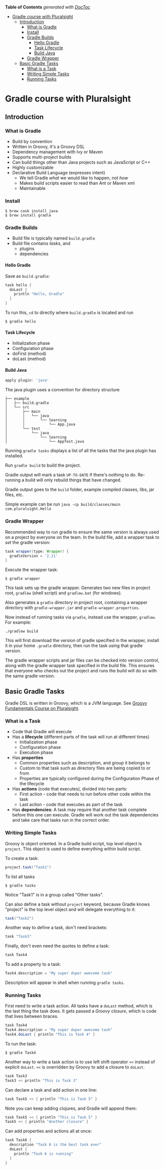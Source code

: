 <!-- START doctoc generated TOC please keep comment here to allow auto update -->
<!-- DON'T EDIT THIS SECTION, INSTEAD RE-RUN doctoc TO UPDATE -->
**Table of Contents**  *generated with [DocToc](http://doctoc.herokuapp.com/)*

- [Gradle course with Pluralsight](#gradle-course-with-pluralsight)
  - [Introduction](#introduction)
    - [What is Gradle](#what-is-gradle)
    - [Install](#install)
    - [Gradle Builds](#gradle-builds)
      - [Hello Gradle](#hello-gradle)
      - [Task Lifecycle](#task-lifecycle)
      - [Build Java](#build-java)
    - [Gradle Wrapper](#gradle-wrapper)
  - [Basic Gradle Tasks](#basic-gradle-tasks)
    - [What is a Task](#what-is-a-task)
    - [Writing Simple Tasks](#writing-simple-tasks)
    - [Running Tasks](#running-tasks)

<!-- END doctoc generated TOC please keep comment here to allow auto update -->

# Gradle course with Pluralsight

## Introduction

### What is Gradle

* Build by convention
* Written in Groovy, it's a Groovy DSL
* Dependency management with Ivy or Maven
* Supports multi-project builds
* Can build things other than Java projects such as JavaScript or C++
* Highly customizable
* Declarative Build Language (expresses intent)
  * We tell Gradle _what_ we would like to happen, not _how_
  * Makes build scripts easier to read than Ant or Maven xml
  * Maintainable

### Install

```shell
$ brew cask install java
$ brew install gradle
```

### Gradle Builds

* Build file is typically named `build.gradle`
* Build file contains _tasks_, and
  * plugins
  * dependencies

#### Hello Gradle

Save as `build.gradle`:

```groovy
task hello {
  doLast {
    println "Hello, Gradle"
  }
}
```

To run this, `cd` to directly where `build.gradle` is located and run

```shell
$ gradle hello
```

#### Task Lifecycle

* Initialization phase
* Configuration phase
* doFirst (method)
* doLast (method)

#### Build Java

```groovy
apply plugin: 'java'
```

The java plugin uses a convention for directory structure

```
├── example
│   ├── build.gradle
│   └── src
│       ├── main
│       │   └── java
│       │       └── learning
│       │           └── App.java
│       └── test
│           └── java
│               └── learning
│                   └── AppTest.java
```

Running `gradle tasks` displays a list of all the tasks that the java plugin has installed.

Run `gradle build` to build the project.

Gradle output will mark a task `UP-TO-DATE` if there's nothing to do. Re-running a build will only rebuild things that have changed.

Gradle output goes to the `build` folder, example compiled classes, libs, jar files, etc.

Simple example can be run `java -cp build/classes/main com.pluralsight.Hello`

### Gradle Wrapper

Recommended way to run gradle to ensure the same version is always used on a project by everyone on the team. In the build file, add a wrapper task to _set_ the gradle version:

```groovy
task wrapper(type: Wrapper) {
  gradleVersion = '2.11'
}
```

Execute the wrapper task:

```shell
$ gradle wrapper
```

This task sets up the gradle wrapper. Generates two new files in project root, `gradlew` (shell script) and `gradlew.bat` (for windows).

Also generates a `gradle` directory in project root, containing a wrapper directory with `gradle-wrapper.jar` and `gradle-wrapper.properties`.

Now instead of running tasks via `gradle`, instead use the wrapper, `gradlew`. For example:

```
./gradlew build
```

This will first download the version of gradle specified in the wrapper, install it in your home `.gradle` directory, then run the task using that gradle version.

The gradle wrapper scripts and jar files can be checked into version control, along with the gradle wrapper task specified in the build file. This ensures that everyone who checks out the project and runs the build will do so with the same gradle version.

## Basic Gradle Tasks

Gradle DSL is written in Groovy, which is a JVM language. See [Groovy Fundamentals Course on Pluralsight](https://app.pluralsight.com/library/courses/groovy-fundamentals/table-of-contents).

### What is a Task

* Code that Gradle will execute
* Has a __lifecycle__ (different parts of the task will run at different times)
  * Initialization phase
  * Configuration phase
  * Execution phase
* Has __properties__
  * Common properties such as description, and group it belongs to
  * Custom to that task such as directory files are being copied to or from
  * Properties are typically configured during the Configuration Phase of the lifecycle
* Has __actions__ (code that executes), divided into two parts:
  * First action - code that needs to run before other code within the task
  * Last action - code that executes as part of the task
* Has __dependencies__: A task may require that another task complete before this one can execute. Gradle will work out the task dependencies and take care that tasks run in the correct order.

### Writing Simple Tasks

Groovy is object oriented. In a Gradle build script, top level object is `project`.
This object is used to define everything within build script.

To create a task:

```groovy
project.task("Task1")
```

To list all tasks

```shell
$ gradle tasks
```

Notice "Task1" is in a group called "Other tasks".

Can also define a task without `project` keyword, because Gradle knows "project" is the top level object and will delegate everything to it:

```groovy
task("Task2")
```

Another way to define a task, don't need brackets:

```groovy
task "Task3"
```

Finally, don't even need the quotes to define a task:

```groovy
task Task4
```

To add a property to a task:

```groovy
Task4.description = "My super duper awesome task"
```

Description will appear in shell when running `gradle tasks`.

### Running Tasks

First need to write a task action. All tasks have a `doLast` method, which is the last thing the task does. It gets passed a _Groovy closure_, which is code that lives between braces.

```groovy
task Task4
Task4.description = "My super duper awesome task"
Task4.doLast { println "This is Task 4" }
```

To run the task:

```shell
$ gradle Task4
```

Another way to write a task action is to use left shift operator `<<` instead of explicit `doLast`.
`<<` is overridden by Groovy to add a closure to `doLast`.

```groovy
task Task3
Task3 << println "This is Task 3"
```

Can declare a task and add action in one line:

```groovy
task Task5 << { println "This is Task 5" }
```

Note you can keep adding clojures, and Gradle will append them:

```groovy
task Task5 << { println "This is Task 5" }
Task5 << { println "Another closure" }
```

Can add properties and actions all at once:

```groovy
task Task6 {
  description "Task 6 is the best task ever"
  doLast {
    println "Task 6 is running"
  }
}
```
